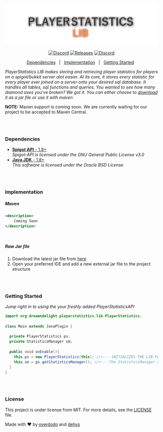 <div align="center" id="top"> 
  <img src="./res/banner.png" alt="Playerstatistics" />
</div>

<p align="center">
  <a href="https://discord.gg/p8Brtwj"><img alt="Discord" src="https://img.shields.io/discord/435431724831211522?color=%237289DA&label=%20%E2%80%8E%20%E2%80%8E%20%E2%80%8EDiscord%20%E2%80%8E&logo=Discord&logoColor=%237289DA&style=flat-square"></a>
  <a href="https://github.com/Dream-n-Delight/PlayerStatistics/releases"><img alt="Releases" src="https://img.shields.io/github/v/release/dream-n-delight/PlayerStatisticsLib?color=%2354f95f&label=Latest%20Release&logo=GitHub&logoColor=%2354f95f&style=flat-square"></a>
  <a href="https://en.wikipedia.org/wiki/MIT_License"><img alt="Discord" src="https://img.shields.io/github/license/dream-n-delight/PlayerStatisticsLib?color=%23f9a154&label=License&style=flat-square"></a>
</p>
<p align="center">
  <a href="https://github.com/Dream-n-Delight/PlayerStatistics/blob/pilot/README.md#dependencies">Dependencies</a> &#xa0; | &#xa0;
  <a href="https://github.com/Dream-n-Delight/PlayerStatistics/blob/pilot/README.md#implementation">Implementation</a> &#xa0; | &#xa0;
  <a href="https://github.com/Dream-n-Delight/PlayerStatistics/tree/pilot#getting-started">Getting Started</a> &#xa0;
</p>

*PlayerStatistics LIB makes storing and retrieving player statistics for players on a spigot/bukkit server alot easier. At its core, it stores every statistic for every player ever joined on a server onto your desired sql database. It handles all tables, sql functions and queries. You wanted to see how many diamond axes you've broken? We got it. You can either choose to [download](https://github.com/Dream-n-Delight/PlayerStatistics/releases) it as a jar file or use it with maven*

**NOTE:** Maven support is coming soon. We are currently waiting for our project to be accepted to Maven Central.

<br>
<br>

### Dependencies ###
- [**Spigot API** - 1.8+](https://hub.spigotmc.org/jenkins/job/BuildTools/)<br>
  *Spigot-API is licensed under the GNU General Public License v3.0*<br>
- [**Java JDK** - 1.8+](https://www.oracle.com/java/technologies/javase/javase-jdk8-downloads.html)<br>
  *This software is licensed under the Oracle BSD License*
  
<br>
<br>

### Implementation ###

<h5>Maven</h5>

```xml
<description>
    Coming Soon
</description>
```

<br>


<h5>Raw Jar file</h5>

1. Download the latest jar file from [here](https://github.com/dream-n-delight/playerstatistics/releases)
2. Open your preferred IDE and add a new external jar file to the project structure

<br>
<br>

### Getting Started ###

*Jump right in to using the your freshly added PlayerStatisticsAPI*
```java
import org.dreamndelight.playerstatistics.lib.PlayerStatistics;

class Main extends JavaPlugin {

  private PlayerStatistics ps;
  private StatisticsManager sm;

  public void onEnable(){
    this.ps = new PlayerStatistics(this); //<--- INITIALIZES THE LIB FOR USE, PASSES JavaPlugin TO LIB.
    this.sm = ps.getStatisticsManager(); //<--- The StatisticsManager class could be used anywhere, this is what you would use to get player statistics.
  }
}
```

<br>
<br>

### License ###

This project is under license from MIT. For more details, see the [LICENSE](LICENSE.md) file.


Made with :heart: by <a href="https://github.com/overdodo" target="_blank">overdodo</a> and <a href="https://github.com/dehys" target="_blank">dehys</a>
